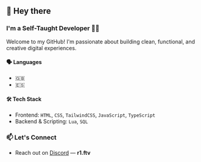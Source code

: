 ## 👋 Hey there

### I'm a Self-Taught Developer 👩‍💻

Welcome to my GitHub! I'm passionate about building clean, functional, and creative digital experiences.

#### 🗣️ Languages
- 🇬🇧
- 🇪🇸

#### 🛠️ Tech Stack
- Frontend: `HTML`, `CSS`, `TailwindCSS`, `JavaScript`, `TypeScript`
- Backend & Scripting: `Lua`, `SQL`

### 📫 Let's Connect
- Reach out on [Discord](https://discord.com/users/1335244024843472896) — **r1.ftv**
